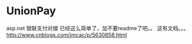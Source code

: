 # UnionPay
asp.net 银联支付对接
已经这么简单了，加不要readme了吧。。
这有文档。。。
http://www.cnblogs.com/imcac/p/5630858.html
